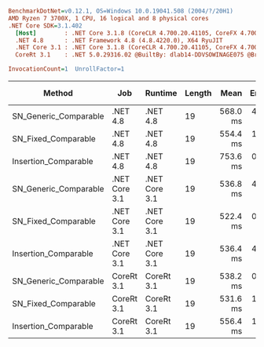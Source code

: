 ``` ini

BenchmarkDotNet=v0.12.1, OS=Windows 10.0.19041.508 (2004/?/20H1)
AMD Ryzen 7 3700X, 1 CPU, 16 logical and 8 physical cores
.NET Core SDK=3.1.402
  [Host]        : .NET Core 3.1.8 (CoreCLR 4.700.20.41105, CoreFX 4.700.20.41903), X64 RyuJIT
  .NET 4.8      : .NET Framework 4.8 (4.8.4220.0), X64 RyuJIT
  .NET Core 3.1 : .NET Core 3.1.8 (CoreCLR 4.700.20.41105, CoreFX 4.700.20.41903), X64 RyuJIT
  CoreRt 3.1    : .NET 5.0.29316.02 @BuiltBy: dlab14-DDVSOWINAGE075 @Branch: master @Commit: 40be8b7e2598b2ccb827fd90cd30c0e2d4496941, X64 AOT

InvocationCount=1  UnrollFactor=1  

```
|                Method |           Job |       Runtime | Length |     Mean |   Error |  StdDev | Gen 0 | Gen 1 | Gen 2 | Allocated |
|---------------------- |-------------- |-------------- |------- |---------:|--------:|--------:|------:|------:|------:|----------:|
| SN_Generic_Comparable |      .NET 4.8 |      .NET 4.8 |     19 | 568.0 ms | 4.99 ms | 4.42 ms |     - |     - |     - |         - |
|   SN_Fixed_Comparable |      .NET 4.8 |      .NET 4.8 |     19 | 554.4 ms | 1.06 ms | 1.00 ms |     - |     - |     - |         - |
|  Insertion_Comparable |      .NET 4.8 |      .NET 4.8 |     19 | 753.6 ms | 0.67 ms | 0.56 ms |     - |     - |     - |         - |
| SN_Generic_Comparable | .NET Core 3.1 | .NET Core 3.1 |     19 | 536.8 ms | 4.53 ms | 4.23 ms |     - |     - |     - |    1856 B |
|   SN_Fixed_Comparable | .NET Core 3.1 | .NET Core 3.1 |     19 | 522.4 ms | 0.86 ms | 0.77 ms |     - |     - |     - |    1856 B |
|  Insertion_Comparable | .NET Core 3.1 | .NET Core 3.1 |     19 | 536.4 ms | 4.21 ms | 3.74 ms |     - |     - |     - |         - |
| SN_Generic_Comparable |    CoreRt 3.1 |    CoreRt 3.1 |     19 | 538.2 ms | 0.51 ms | 0.39 ms |     - |     - |     - |         - |
|   SN_Fixed_Comparable |    CoreRt 3.1 |    CoreRt 3.1 |     19 | 531.6 ms | 1.13 ms | 0.88 ms |     - |     - |     - |         - |
|  Insertion_Comparable |    CoreRt 3.1 |    CoreRt 3.1 |     19 | 556.4 ms | 1.59 ms | 1.32 ms |     - |     - |     - |         - |

